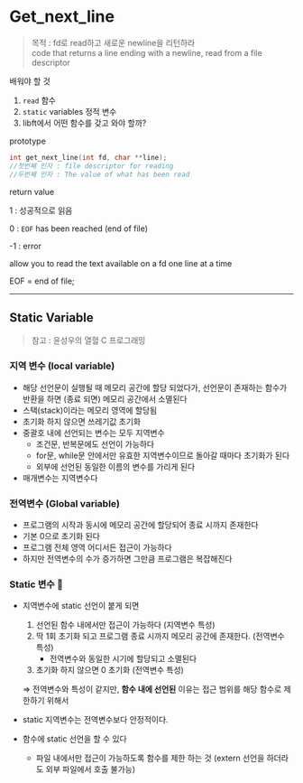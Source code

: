 # Get_next_line

> 목적 : fd로 read하고 새로운 newline을 리턴하라  
> code that returns a line ending with a newline, read from a file descriptor

배워야 할 것

1. `read` 함수
2. `static` variables 정적 변수
3. libft에서 어떤 함수를 갖고 와야 할까?

prototype

```c
int get_next_line(int fd, char **line);
//첫번째 인자 : file descriptor for reading
//두번째 인자 : The value of what has been read
```

return value

1 : 성공적으로 읽음

0 : `EOF` has been reached (end of file)

-1 : error

allow you to read the text available on a fd one line at a time 

EOF = end of file;


---
## Static Variable
> 참고 : 윤성우의 열혈 C 프로그래밍
### 지역 변수 (local variable)

- 해당 선언문이 실행될 때 메모리 공간에 할당 되었다가, 선언문이 존재하는 함수가 반환을 하면 (종료 되면) 메모리 공간에서 소멸된다
- 스택(stack)이라는 메모리 영역에 할당됨
- 초기화 하지 않으면 쓰레기값 초기화
- 중괄호 내에 선언되는 변수는 모두 지역변수
    - 조건문, 반복문에도 선언이 가능하다
    - for문, while문 안에서만 유효한 지역변수이므로 돌아갈 때마다 초기화가 된다
    - 외부에 선언된 동일한 이름의 변수를 가리게 된다
- 매개변수는 지역변수다

### 전역변수 (Global variable)

- 프로그램의 시작과 동시에 메모리 공간에 할당되어 종료 시까지 존재한다
- 기본 0으로 초기화 된다
- 프로그램 전체 영역 어디서든 접근이 가능하다
- 하지만 전역변수의 수가 증가하면 그만큼 프로그램은 복잡해진다


### Static 변수 🌟

- 지역변수에 static 선언이 붙게 되면
    1. 선언된 함수 내에서만 접근이 가능하다 (지역변수 특성)
    2. 딱 1회 초기화 되고 프로그램 종료 시까지 메모리 공간에 존재한다. (전역변수 특성)
        - 전역변수와 동일한 시기에 할당되고 소멸된다
    3. 초기화 하지 않으면 0 초기화 (전역변수 특성)

    ⇒ 전역변수와 특성이 같지만, **함수 내에 선언된** 이유는 접근 범위를 해당 함수로 제한하기 위해서

- static 지역변수는 전역변수보다 안정적이다.
- 함수에 static 선언을 할 수 있다
  - 파일 내에서만 접근이 가능하도록 함수를 제한 하는 것 (extern 선언을 하더라도 외부 파일에서 호출 불가능)
